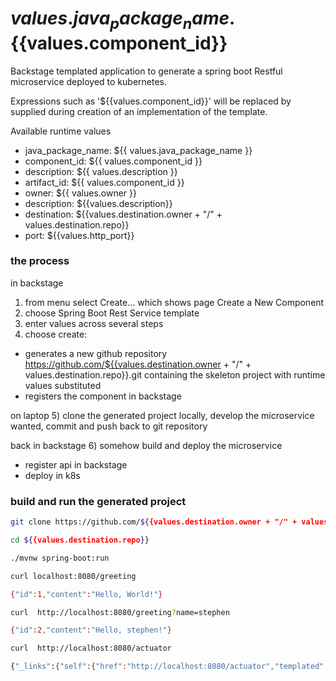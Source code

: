 ${{values.java_package_name}}.${{values.component_id}}
=====
Backstage templated application to generate a spring boot Restful microservice deployed to kubernetes.

Expressions such as '${{values.component_id}}' will be replaced by supplied during creation of an implementation of the template.

Available runtime values
- java_package_name: ${{ values.java_package_name }}
- component_id: ${{ values.component_id }}
- description: ${{ values.description }}
- artifact_id: ${{ values.component_id }}
- owner: ${{ values.owner }}
- description: ${{values.description}}
- destination: ${{values.destination.owner + "/" + values.destination.repo}}
- port:  ${{values.http_port}}

### the process

in backstage
1) from menu select Create... which shows page Create a New Component
2) choose Spring Boot Rest Service template
3) enter values across several steps
4) choose create:
- generates a new github repository https://github.com/${{values.destination.owner + "/" + values.destination.repo}}.git containing the skeleton project with runtime values substituted
- registers the component in backstage

on laptop
5) clone the generated project locally, develop the microservice wanted, commit and push back to git repository

back in backstage
6) somehow build and deploy the microservice
- register api in backstage
- deploy in k8s

### build and run the generated project

```bash
git clone https://github.com/${{values.destination.owner + "/" + values.destination.repo}}.git

cd ${{values.destination.repo}}

./mvnw spring-boot:run

curl localhost:8080/greeting

{"id":1,"content":"Hello, World!"}

curl  http://localhost:8080/greeting?name=stephen

{"id":2,"content":"Hello, stephen!"}

curl  http://localhost:8080/actuator

{"_links":{"self":{"href":"http://localhost:8080/actuator","templated":false},"health-path":{"href":"http://localhost:8080/actuator/health/{*path}","templated":true},"health":{"href":"http://localhost:8080/actuator/health","templated":false},"info":{"href":"http://localhost:8080/actuator/info","templated":false}}}

```
